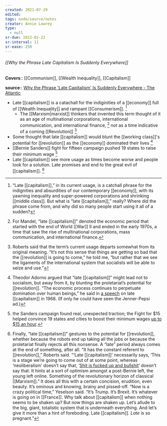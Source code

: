 ```yaml
---
created: 2021-07-29
edited: 
tags: node/source/notes
creator: Annie Lowrey
type:
  - null
sr-due: 2022-02-22
sr-interval: 11
sr-ease: 250
---
```


###### [[Why the Phrase Late Capitalism Is Suddenly Everywhere]]

**Covers**::  [[Communism]], [[Wealth Inequality]], [[Capitalism]]

**source**:: [Why the Phrase 'Late Capitalism' Is Suddenly Everywhere - The Atlantic](https://www.theatlantic.com/business/archive/2017/05/late-capitalism/524943/)

- Late [[capitalism]] is a catachall for the indiginities of a [[economy]] full of [[Wealth Inequality]] and rampant [[Consumerism]]. [^1]
	- The [[Marxism|marxist]] thinkers that invented this term thought of it as an age of multinational corporations, international communication, and international finance,  [^2]  not as a time indicative of a coming [[Revolution]] [^3]
- Some thought that late [[capitalism]] would blunt the [[working class]]'s potential for [[revolution]] as the [[economy]] dominated their lives [^4]
- [[Bernie Sanders]] fight for fifteen campaign pushed 19 states to raise their minimum wage [^5]
- Late [[capitalism]] see more usage as times become worse and people look for a solution. Late promises and end to the great evil of [[capitalism]]. [^6]

[^1]: “Late [[capitalism]],” in its current usage, is a catchall phrase for the indignities and absurdities of our contemporary [[economy]], with its yawning inequality and super-powered corporations and shrinking [[middle class]]. But what is “late [[capitalism]],” really? Where did the phrase come from, and why did so many people start using it all of a sudden?

[^2]: For Mandel, “late [[capitalism]]” denoted the economic period that started with the end of World [[War]] II and ended in the early 1970s, a time that saw the rise of multinational corporations, mass communication, and international finance. 

[^3]: Roberts said that the term’s current usage departs somewhat from its original meaning. “It’s not this sense that things are getting so bad that the [[revolution]] is going to come,” he told me, “but rather that we see the ligaments of the international system that socialists will be able to seize and use.”

[^4]: Theodor Adorno argued that “late [[capitalism]]” might lead not to socialism, but away from it, by blunting the proletariat’s potential for [[revolution]]. “The economic process continues to perpetuate domination over human beings,” he said in [a speech](https://www.marxists.org/reference/archive/adorno/1968/late-[[capitalism]].htm) on late [[capitalism]] in 1968. (If only he could have seen the Jenner-Pepsi ad.)

[^5]: the Sanders campaign found real, unexpected traction; the Fight for $15 helped convince 19 states and cities to boost their minimum wages [up to $15 an hour](http://www.nelp.org/content/uploads/PR-Minimum-Wage-Increases-New-Year-2016-2017.pdf).

[^6]:  Finally, “late [[capitalism]]” gestures to the potential for [[revolution]], whether because the robots end up taking all the jobs or because the proletariat finally rejects all this nonsense. A “late” period always comes at the end of something, after all. “It has the constant referent to [[revolution]],” Roberts said. “‘Late [[capitalism]]’ necessarily says, ‘This is a stage we’re going to come out of at some point, whereas ‘neoliberalism’ doesn’t say that, ‘[Shit is fucked up and bullshit](https://www.flickr.com/photos/scottlynchnyc/6301064446)’ doesn’t say that. It hints at a sort of optimism amongst a post-Bernie left, the young left online. Something of the revolutionary horizon of classical [[Marxism]].” It does all this with a certain concision, erudition, even beauty. It’s ominous and knowing, brainy and pissed-off. “Now is a crazy political time,” Yeselson said. “It’s Trump. It’s Brexit. It’s whatever is going on in [[France]]. Why talk about [[capitalism]] when nothing seems to be shaken up? But now things are shaken up. Let’s allude to the big, giant, totalistic system that is underneath everything. And let’s give it more than a hint of foreboding. Late [[capitalism]]. _Late_ is so pregnant.”
